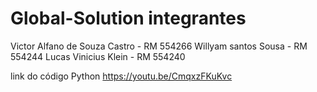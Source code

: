# Global-Solution integrantes

Victor Alfano de Souza Castro - RM 554266
Willyam santos Sousa - RM 554244
Lucas Vinicius Klein - RM 554240

link do código Python
https://youtu.be/CmqxzFKuKvc
